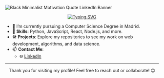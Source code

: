 ![Black Minimalist Motivation Quote LinkedIn Banner](https://github.com/user-attachments/assets/dbf8221a-2a90-4d4b-bea6-186e0768515d)

<p align="center">
  <a href="https://git.io/typing-svg"><img src="https://readme-typing-svg.demolab.com?font=Fira+Code&pause=1000&color=FCA55F&center=true&vCenter=true&multiline=true&repeat=false&width=700&height=70&lines=Hello%2C+my+name+is+Juan+Manuel+Escudero+Fern%C3%A1ndez!+%F0%9F%99%8B%E2%80%8D%E2%99%82%EF%B8%8F;Feel+free+to+look+at+my+projects!+%F0%9F%91%80" alt="Typing SVG" /></a>
</p>

- 🌱 I’m currently pursuing a Computer Science Degree in Madrid.
- 🔧 **Skills**: Python, JavaScript, React, Node.js, and more.
- 🛠️ **Projects**: Explore my repositories to see my work on web development, algorithms, and data science.
- 📫 **Contact Me**: 
  - 🌐 [LinkedIn](https://www.linkedin.com/in/juan-manuel-escudero-fernandez/)
---

<p align="center">Thank you for visiting my profile! Feel free to reach out or collaborate! 😊</p>


<!--
**Jmef19/Jmef19** is a ✨ _special_ ✨ repository because its `README.md` (this file) appears on your GitHub profile.

Here are some ideas to get you started:

- 🔭 I’m currently working on ...
- 🌱 I’m currently learning ...
- 👯 I’m looking to collaborate on ...
- 🤔 I’m looking for help with ...
- 💬 Ask me about ...
- 📫 How to reach me: ...
- 😄 Pronouns: ...
- ⚡ Fun fact: ...
-->
